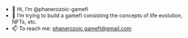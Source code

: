 - 👋 Hi, I’m @phanerozoic-gamefi
- 👀 I’m trying to build a gamefi consisting the concepts of life evolution, NFTs, etc.
- 📫 To reach me: phanerozoic.gamefi@gmail.com

<!---
phanerozoic-gamefi/phanerozoic-gamefi is a ✨ special ✨ repository because its `README.md` (this file) appears on your GitHub profile.
You can click the Preview link to take a look at your changes.
--->
